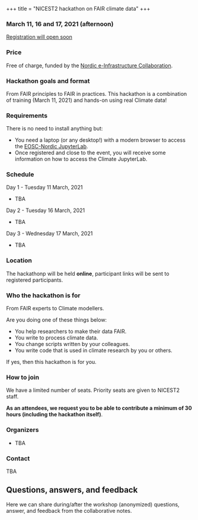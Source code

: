 +++
title = "NICEST2 hackathon on FAIR climate data"
+++


### March 11, 16 and 17, 2021 (afternoon)

<a class="btn btn-info disabled" href="https://indico.neic.no/event/177" data-mode="1" target="_blank">Registration will open soon</a>

### Price

Free of charge, funded by the [Nordic e-Infrastructure
Collaboration](https://neic.no/).





### Hackathon goals and format

From FAIR principles to FAIR in practices. This hackathon is a combination of training (March 11, 2021) and 
hands-on using real Climate data!



### Requirements

There is no need to install anything but:
- You need a laptop (or any desktop!) with a modern browser to access the [EOSC-Nordic JupyterLab](https://eosc-nordic.uiogeo-apps.sigma2.no/hub/login).
- Once registered and close to the event, you will receive some information on how to access the Climate JupyterLab.

### Schedule

Day 1 - Tuesday 11 March, 2021
- TBA

Day 2 - Tuesday 16 March, 2021
- TBA

Day 3 - Wednesday 17 March, 2021
- TBA


### Location

The hackathonp will be held **online**, participant links will be sent to
registered participants.


### Who the hackathon is for

From FAIR experts to Climate modellers.

Are you doing one of these things below:
- You help researchers to make their data FAIR.
- You write to process climate data.
- You change scripts written by your colleagues.
- You write code that is used in climate research by you or others.

If yes, then this hackathon is for you.

### How to join

We have a limited number of seats. Priority seats are given to NICEST2 staff.

**As an attendees, we request you to be able to contribute a minimum of 30 hours (including the hackathon itself)**.

### Organizers

- TBA


### Contact

TBA

## Questions, answers, and feedback

Here we can share during/after the workshop (anonymized)
questions, answer, and feedback from the collaborative notes.

<!--* [Day 1 questions and notes]({{ site.baseurl }}/hackmd-day1/)-->
<!--* [Day 2 questions and notes]({{ site.baseurl }}/hackmd-day2/)-->
<!--* [Day 3 questions and notes]({{ site.baseurl }}/hackmd-day3/)-->
<!--* [Day 4 questions and notes]({{ site.baseurl }}/hackmd-day4/)-->
<!--* [Day 5 questions and notes]({{ site.baseurl }}/hackmd-day5/)-->
<!--* [Day 6 questions and notes]({{ site.baseurl }}/hackmd-day6/)-->
